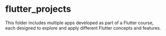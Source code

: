 # flutter_projects
This folder includes multiple apps developed as part of a Flutter course, each designed to explore and apply different Flutter concepts and features.

